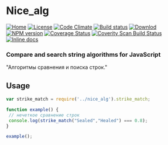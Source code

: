 # Nice_alg
[![Home][home-img]][home-url]
[![License][lic-img]][lic-url]
[![Code Climate][climate-img]][climate-url]
[![Build status][travis-img]][travis-url]
[![Downlod][down-img]][down-url]
[![NPM version][npm-img]][npm-url]
[![Coverage Status](https://coveralls.io/repos/github/xguest/test_env/badge.svg?branch=master)](https://coveralls.io/github/xguest/test_env?branch=master)
[![Coverity Scan Build Status](https://img.shields.io/coverity/scan/8108.svg)](https://scan.coverity.com/projects/xguest-test_env)
[![Inline docs](http://inch-ci.org/github/xguest/test_env.svg?branch=master&style=shields)](http://inch-ci.org/github/xguest/test_env)

### **Compare and search string algorithms for JavaScript**
"Алгоритмы сравнения и поиска строк."

## Usage
```js
var strike_match = require('../nice_alg').strike_match;

function example() {
 // нечеткое сравнение строк
 console.log(strike_match("Sealed","Healed") === 0.8);
}

example();

```
[home-img]: https://img.shields.io/badge/Home-Habrahabr.ru-blue.svg?style=plastic
[home-url]: https://habrahabr.ru/post/251145/

[lic-img]: https://img.shields.io/badge/license-GPL-blue.svg?style=plastic
[lic-url]: COPYRIGHT.md

[climate-img]: https://img.shields.io/badge/code_climate-4.0-brightgreen.svg?style=plastic
[climate-url]: https://codeclimate.com/github/xguest/test_env

[travis-img]: https://travis-ci.org/xguest/test_env.svg?style=plastic
[travis-url]: https://travis-ci.org/xguest/test_env

[down-img]: https://img.shields.io/badge/GitHub-Latest-brightgreen.svg?style=plastic
[down-url]: https://github.com/xguest/test_env/archive/Latest.zip

[npm-img]: https://img.shields.io/npm/v/test_env.svg?style=plastic
[npm-url]: https://www.npmjs.com/package/test_env

